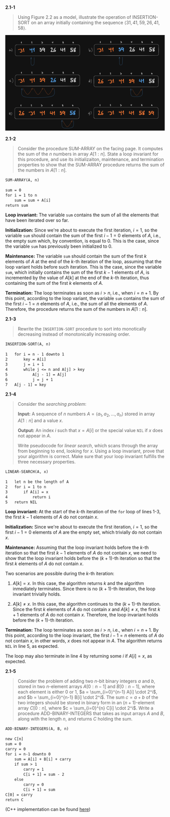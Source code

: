 **2.1-1**

> Using Figure 2.2 as a model, illustrate the operation of INSERTION-SORT on an array initially containing the sequence $\langle 31, 41, 59, 26, 41, 58 \rangle$.

![Solution to exercise 2.1-1](./img/2.1-1.png)

**2.1-2**

> Consider the procedure SUM-ARRAY on the facing page. It computes the sum of the $n$ numbers in array $A[1:n]$. State a loop invariant for this procedure, and use its initializaiton, maintenance, and termination properties to show that the SUM-ARRAY procedure returns the sum of the numbers in $A[1:n]$.

```
SUM-ARRAY(A, n)

sum = 0
for i = 1 to n
    sum = sum + A[i]
return sum
```

**Loop invariant:** The variable `sum` contains the sum of all the elements that have been iterated over so far.

**Initialization:** Since we're about to execute the first iteration, $i = 1$, so the variable `sum` should contain the sum of the first $i - 1 = 0$ elements of $A$, i.e., the empty sum which, by convention, is equal to $0$. This is the case, since the variable `sum` has previously been initialized to $0$.

**Maintenance:** The variable `sum` should contain the sum of the first $k$ elements of $A$ at the end of the $k$-th iteration of the loop, assuming that the loop variant holds before such iteration. This is the case, since the variable `sum`, which initially contains the sum of the first $k - 1$ elements of $A$, is incremented by the value of $A[k]$ at the end of the $k$-th iteration, thus containing the sum of the first $k$ elements of $A$.

**Termination:** The loop terminates as soon as $i > n$, i.e., when $i = n + 1$. By this point, according to the loop variant, the variable `sum` contains the sum of the first $i - 1 = n$ elements of $A$, i.e., the sum of all the elements of $A$. Therefore, the procedure returns the sum of the numbers in $A[1:n]$.

**2.1-3**

> Rewrite the `INSERTION-SORT` procedure to sort into monotically decreasing instead of monotonically increasing order.

```
INSERTION-SORT(A, n)

1   for i = n - 1 downto 1
2       key = A[i]
3       j = i + 1
4       while j <= n and A[j] > key
5           A[j - 1] = A[j]
6           j = j + 1
7   A[j - 1] = key
```

**2.1-4**

> Consider the *searching problem*:
>
> **Input:** A sequence of $n$ numbers $A = \langle a_1, a_2, \dots, a_n \rangle$ stored in array $A[1:n]$ and a value $x$.
>
> **Output:** An index $i$ such that $x = A[i]$ or the special value `NIL` if $x$ does not appear in $A$.
>
> Write pseudocode for *linear search*, which scans through the array from beginning to end, looking for $x$. Using a loop invariant, prove that your algorithm is correct. Make sure that your loop invariant fulfills the three necessary properties.

```
LINEAR-SEARCH(A, x)

1   let n be the length of A
2   for i = 1 to n
3       if A[i] = x
4           return i
5   return NIL
```

**Loop invariant:** At the start of the $k$-th iteration of the `for` loop of lines 1-3, the first $k - 1$ elements of $A$ do not contain $x$.

**Initialization:** Since we're about to execute the first iteration, $i = 1$, so the first $i - 1 = 0$ elements of $A$ are the empty set, which trivially do not contain $x$.

**Maintenance:** Assuming that the loop invariant holds before the $k$-th iteration so that the first $k - 1$ elements of $A$ do not contain $x$, we need to show that the loop invariant holds before the $(k + 1)$-th iteration so that the first $k$ elements of $A$ do not contain $x$.

Two scenarios are possible during the $k$-th iteration:

1. $A[k] = x$. In this case, the algorithm returns $k$ and the algorithm inmediately terminates. Since there is no $(k + 1)$-th iteration, the loop invariant trivially holds.

2. $A[k] \neq x$. In this case, the algorithm continues to the $(k + 1)$-th iteration. Since the first $k$ elements of $A$ do not contain $x$ and $A[k] \neq x$, the first $k + 1$ elements of $A$ do not contain $x$. Therefore, the loop invariant holds before the $(k + 1)$-th iteration.

**Termination:** The loop terminates as soon as $i > n$, i.e., when $i = n + 1$. By this point, according to the loop invariant, the first $i - 1 = n$ elements of $A$ do not contain $x$, in other words, $x$ does not appear in $A$. The algorithm returns `NIL` in line 5, as expected.

The loop may also terminate in line 4 by returning some $i$ if $A[i] = x$, as expected.

**2.1-5**

> Consider the problem of adding two $n$-bit binary integers $a$ and $b$, stored in two $n$-element arrays $A[0:n-1]$ and $B[0:n-1]$, where each element is either $0$ or $1$, $a = \sum_{i=0}^{n-1} A[i] \cdot 2^i$, and $b = \sum_{i=0}^{n-1} B[i] \cdot 2^i$. The sum $c = a + b$ of the two integers should be stored in binary form in an $(n + 1)$-element array $C[0:n]$, where $c = \sum_{i=0}^{n} C[i] \cdot 2^i$. Write a procedure ADD-BINARY-INTEGERS that takes as input arrays $A$ and $B$, along with the length $n$, and returns $C$ holding the sum.

```
ADD-BINARY-INTEGERS(A, B, n)

new C[n]
sum = 0
carry = 0
for i = n-1 downto 0
    sum = A[i] + B[i] + carry
    if sum > 1
        carry = 1
        C[i + 1] = sum - 2
    else
        carry = 0
        C[i + 1] = sum
C[0] = carry
return C
```

(C++ implementation can be found [here](./cpp/2.1-5.cpp))